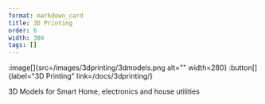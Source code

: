 ```yaml
---
format: markdown_card
title: 3D Printing
order: 6
width: 300
tags: []
---
```


:image[]{src=/images/3dprinting/3dmodels.png alt="" width=280}
:button[]{label="3D Printing" link=/docs/3dprinting/}

3D Models for Smart Home, electronics and house utilities


